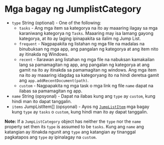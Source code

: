 # Mga bagay ng JumplistCategory

* `type` String (optional) - One of the following:
  * `tasks` - Ang mga item sa kategorya na ito ay maaaring ilagay sa mga karaniwang kategorya ng `Tasks`. Maaaring may isa lamang gayong kategorya, at ito ay laging ipinapakita sa ilalim ng Jump List.
  * `frequent` - Nagpapakita ng listahan ng mga file na madalas na binubuksan ng mga app, ang pangalan ng kategorya at ang item nito ay itinakda ng Windows.
  * `recent` - Ilarawan ang listahan ng mga file na nabuksan kamakailan lang sa pamamagitan ng app, ang pangalan ng kategorya at ang gamit na ito ay itinakda sa pamamagitan ng windows. Ang mga item na ito ay maaaring idagdag sa kategoryang ito na hindi deretsa gamit ang `app.addRecentDocument(path)`.
  * `custom` - Nagpapakita ng mga task o mga link ng file `name` dapat na ilabas sa pamamagitan ng app.
* `name` String (opsyonal) - Dapat na ilabas kung ang `type` ay `custom`, kung hindi man ito dapat tanggalin.
* `items` JumpListItem[] (opsyonal) - Ayos ng [`JumpListItem`](jump-list-item.md) mga bagay kung `type` ay `tasks` o `custom`, kung hindi man ito ay dapat tanggalin.

**Note:** If a `JumpListCategory` object has neither the `type` nor the `name` property set then its `type` is assumed to be `tasks`. Kung ang `name` ang katangian ay itinakda ngunit ang `type` ang katangian ay tinanggal pagkatapos ang `type` ay ipinalagay na `custom`.
